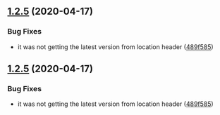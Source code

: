 ## [1.2.5](https://github.com/snyk-labs/helm-snyk/compare/v1.2.4...v1.2.5) (2020-04-17)


### Bug Fixes

* it was not getting the latest version from location header ([489f585](https://github.com/snyk-labs/helm-snyk/commit/489f5850964461e3542e386b44e46acb6dbb32dd))

## [1.2.5](https://github.com/snyk-labs/helm-snyk/compare/v1.2.4...v1.2.5) (2020-04-17)


### Bug Fixes

* it was not getting the latest version from location header ([489f585](https://github.com/snyk-labs/helm-snyk/commit/489f5850964461e3542e386b44e46acb6dbb32dd))
